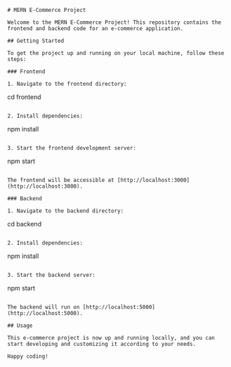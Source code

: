 
```
# MERN E-Commerce Project

Welcome to the MERN E-Commerce Project! This repository contains the frontend and backend code for an e-commerce application.

## Getting Started

To get the project up and running on your local machine, follow these steps:

### Frontend

1. Navigate to the frontend directory:
   ```
   cd frontend
   ```

2. Install dependencies:
   ```
   npm install
   ```

3. Start the frontend development server:
   ```
   npm start
   ```

The frontend will be accessible at [http://localhost:3000](http://localhost:3000).

### Backend

1. Navigate to the backend directory:
   ```
   cd backend
   ```

2. Install dependencies:
   ```
   npm install
   ```

3. Start the backend server:
   ```
   npm start
   ```

The backend will run on [http://localhost:5000](http://localhost:5000).

## Usage

This e-commerce project is now up and running locally, and you can start developing and customizing it according to your needs.

Happy coding!
```

